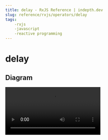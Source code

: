 ```yaml
---
title: delay - RxJS Reference | indepth.dev
slug: reference/rxjs/operators/delay
tags:
    -rxjs 
    -javascript 
    -reactive programming
---
```


# delay

## Diagram

<video>
    <source src="https://images.indepth.dev/references/rxjs/delay.mp4" type="video/mp4">
</video>
